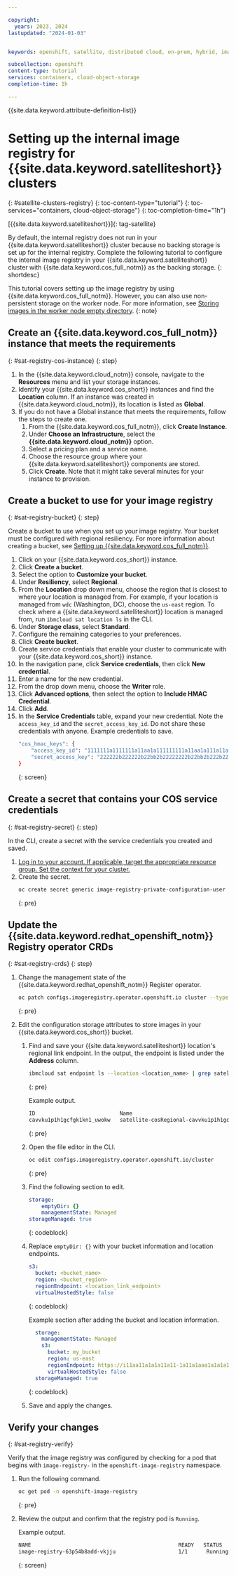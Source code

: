 ```yaml
---

copyright:
  years: 2023, 2024
lastupdated: "2024-01-03"


keywords: openshift, satellite, distributed cloud, on-prem, hybrid, images,

subcollection: openshift
content-type: tutorial
services: containers, cloud-object-storage
completion-time: 1h

---
```



{{site.data.keyword.attribute-definition-list}}

# Setting up the internal image registry for {{site.data.keyword.satelliteshort}} clusters
{: #satellite-clusters-registry}
{: toc-content-type="tutorial"}
{: toc-services="containers, cloud-object-storage"}
{: toc-completion-time="1h"}

[{{site.data.keyword.satelliteshort}}]{: tag-satellite}


By default, the internal registry does not run in your {{site.data.keyword.satelliteshort}} cluster because no backing storage is set up for the internal registry. Complete the following tutorial to configure the internal image registry in your {{site.data.keyword.satelliteshort}} cluster with {{site.data.keyword.cos_full_notm}} as the backing storage.
{: shortdesc}


This tutorial covers setting up the image registry by using {{site.data.keyword.cos_full_notm}}. However, you can also use non-persistent storage on the worker node. For more information, see [Storing images in the worker node empty directory](/docs/openshift?topic=openshift-registry#emptydir_internal_registry).
{: note}


## Create an {{site.data.keyword.cos_full_notm}} instance that meets the requirements
{: #sat-registry-cos-instance}
{: step}

1. In the {{site.data.keyword.cloud_notm}} console, navigate to the **Resources** menu and list your storage instances. 
2. Identify your {{site.data.keyword.cos_short}} instances and find the **Location** column. If an instance was created in {{site.data.keyword.cloud_notm}}, its location is listed as **Global**.
3. If you do not have a Global instance that meets the requirements, follow the steps to create one.
    1. From the {{site.data.keyword.cos_full_notm}}, click **Create Instance**.
    2. Under **Choose an Infrastructure**, select the **{{site.data.keyword.cloud_notm}}** option. 
    3. Select a pricing plan and a service name.
    4. Choose the resource group where your {{site.data.keyword.satelliteshort}} components are stored.
    5. Click **Create**. Note that it might take several minutes for your instance to provision.

## Create a bucket to use for your image registry
{: #sat-registry-bucket}
{: step}

Create a bucket to use when you set up your image registry. Your bucket must be configured with regional resiliency. For more information about creating a bucket, see [Setting up {{site.data.keyword.cos_full_notm}}](/docs/containers?topic=containers-storage-cos-understand).

1. Click on your {{site.data.keyword.cos_short}} instance.
2. Click **Create a bucket**.
3. Select the option to **Customize your bucket**.
4. Under **Resiliency**, select **Regional**.
5. From the **Location** drop down menu, choose the region that is closest to where your location is managed from. For example, if your location is managed from `wdc` (Washington, DC), choose the `us-east` region. To check where a {{site.data.keyword.satelliteshort}} location is managed from, run `ibmcloud sat location ls` in the CLI.
6. Under **Storage class**, select **Standard**.
7. Configure the remaining categories to your preferences.
8. Click **Create bucket**.
3. Create service credentials that enable your cluster to communicate with your {{site.data.keyword.cos_short}} instance.
1. In the navigation pane, click **Service credentials**, then click **New credential**.
2. Enter a name for the new credential.
3. From the drop down menu, choose the **Writer** role. 
4. Click **Advanced options**, then select the option to **Include HMAC Credential**.
5. Click **Add**.
6. In the **Service Credentials** table, expand your new credential. Note the `access_key_id` and the `secret_access_key_id`. Do not share these credentials with anyone. 
    Example credentials to save. 
    ```sh
    "cos_hmac_keys": {
        "access_key_id": "1111111a1111111a11aa1a111111111a11aa1a111a11a1a1",
        "secret_access_key": "222222b222222b22bb2b22222222b22bb2b222b22b2b2"
    }
    ```
    {: screen}

## Create a secret that contains your COS service credentials
{: #sat-registry-secret}
{: step}
        
In the CLI, create a secret with the service credentials you created and saved.

1. [Log in to your account. If applicable, target the appropriate resource group. Set the context for your cluster.](/docs/containers?topic=containers-access_cluster)
2. Create the secret.
    ```sh
    oc create secret generic image-registry-private-configuration-user --from-literal=REGISTRY_STORAGE_S3_ACCESSKEY=<access_key_id> --from-literal=REGISTRY_STORAGE_S3_SECRETKEY=<secret_access_key> --namespace openshift-image-registry
    ```
    {: pre}

## Update the {{site.data.keyword.redhat_openshift_notm}} Registry operator CRDs
{: #sat-registry-crds}
{: step}
        
1. Change the management state of the {{site.data.keyword.redhat_openshift_notm}} Register operator.
    ```sh
    oc patch configs.imageregistry.operator.openshift.io cluster --type merge --patch '{"spec":{"managementState":"Managed"}}'
    ```
    {: pre}
    
1. Edit the configuration storage attributes to store images in your {{site.data.keyword.cos_short}} bucket.
    1. Find and save your {{site.data.keyword.satelliteshort}} location's regional link endpoint. In the output, the endpoint is listed under the **Address** column.
        ```sh
        ibmcloud sat endpoint ls --location <location_name> | grep satellite-cosRegional
        ```
        {: pre}

        Example output.
        ```sh
        ID                           Name                                              Destination Type   Address       
        cavvku1p1h1gcfgk1kn1_uwokw   satellite-cosRegional-cavvku1p1h1gcfgk1kn1        cloud              TLS   i11aa11a1a1a11a11-1a11a1aaa1a1a1a1a-c000.us-east.satellite.appdomian.cloud:11111 
        ```
        {: pre}
        
    1. Open the file editor in the CLI.
        ```sh
        oc edit configs.imageregistry.operator.openshift.io/cluster
        ```
        {: pre}
        
    1. Find the following section to edit. 
        ```yaml
        storage:
            emptyDir: {}
            managementState: Managed
        storageManaged: true
        ```
        {: codeblock}
        
    1. Replace `emptyDir: {}` with your bucket information and location endpoints.
        ```yaml
        s3:
          bucket: <bucket_name>
          region: <bucket_region>
          regionEndpoint: <location_link_endpoint>
          virtualHostedStyle: false
        ```
        {: codeblock}
        
        Example section after adding the bucket and location information.
        ```yaml
          storage:
            managementState: Managed
            s3:
              bucket: my_bucket
              region: us-east
              regionEndpoint: https://i11aa11a1a1a11a11-1a11a1aaa1a1a1a1a-c000.us-east.satellite.appdomian.cloud:11111
              virtualHostedStyle: false
          storageManaged: true
        ```
        {: codeblock}
        
    1. Save and apply the changes.

## Verify your changes
{: #sat-registry-verify}

Verify that the image registry was configured by checking for a pod that begins with `image-registry-` in the `openshift-image-registry` namespace. 

1. Run the following command.
    ```sh
    oc get pod -n openshift-image-registry
    ```
    {: pre}

1. Review the output and confirm that the registry pod is `Running`.

    Example output.
    ```sh
    NAME                                               READY   STATUS      RESTARTS      AGE
    image-registry-63p54b8add-vkjju                    1/1      Running      0              16m
    ```
    {: screen}

